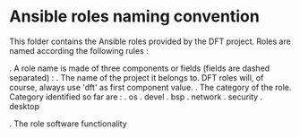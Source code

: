 Ansible roles naming convention
===============================

This folder contains the Ansible roles provided by the DFT project. Roles are named according the following rules :

. A role name is made of three components or fields (fields are dashed separated) :
  . The name of the project it belongs to. DFT roles will, of course, always use 'dft' as first component value.
  . The category of the role. Category identified so far are :
    . os
    . devel
    . bsp
    . network
    . security
    . desktop

  . The role software functionality

